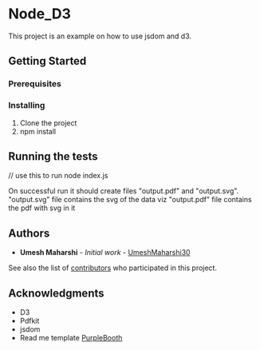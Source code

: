 # Node_D3

This project is an example on how to use jsdom and d3.

## Getting Started


### Prerequisites


### Installing

1. Clone the project
2. npm install


## Running the tests
// use this to run
node index.js

On successful run it should create files "output.pdf" and "output.svg". 
"output.svg" file contains the svg of the data viz
"output.pdf" file contains the pdf with svg in it

## Authors

* **Umesh Maharshi** - *Initial work* - [UmeshMaharshi30](https://github.com/UmeshMaharshi30)

See also the list of [contributors](https://github.com/UmeshMaharshi30/Node_D3/graphs/contributors) who participated in this project.


## Acknowledgments

* D3
* Pdfkit
* jsdom
* Read me template [PurpleBooth](https://github.com/PurpleBooth)
